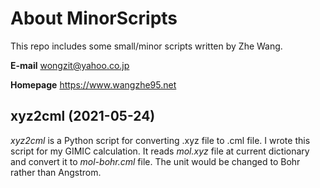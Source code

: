# About MinorScripts

This repo includes some small/minor scripts written by Zhe Wang.

**E-mail** wongzit@yahoo.co.jp

**Homepage** https://www.wangzhe95.net

## xyz2cml (2021-05-24)
*xyz2cml* is a Python script for converting .xyz file to .cml file.
I wrote this script for my GIMIC calculation.
It reads *mol.xyz* file at current dictionary and convert it to *mol-bohr.cml* file.
The unit would be changed to Bohr rather than Angstrom.
